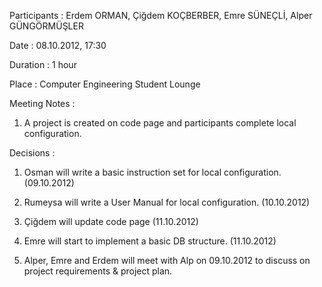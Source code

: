 Participants : Erdem ORMAN, Çiğdem KOÇBERBER, Emre SÜNEÇLİ, Alper GÜNGÖRMÜŞLER

Date : 08.10.2012, 17:30

Duration : 1 hour

Place : Computer Engineering Student Lounge

Meeting Notes :

1) A project is created on code page and participants complete local configuration.


Decisions :

1) Osman will write a basic instruction set for local configuration. (09.10.2012)

2) Rumeysa will write a User Manual for local configuration. (10.10.2012)

3) Çiğdem will update code page (11.10.2012)

4) Emre will start to implement a basic DB structure. (11.10.2012)

5) Alper, Emre and Erdem will meet with Alp on 09.10.2012 to discuss on project requirements & project plan.